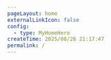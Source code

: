 ```yaml
---
pageLayout: home
externalLinkIcon: false
config:
  - type: MyHomeHero
createTime: 2025/08/28 21:17:47
permalink: /
---
```

